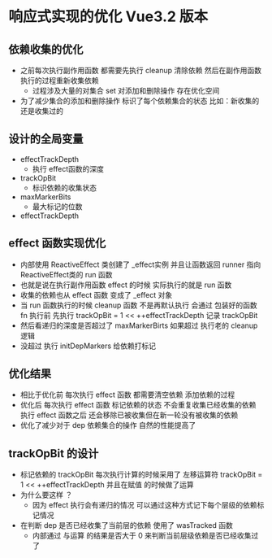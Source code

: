 # 响应式实现的优化 Vue3.2 版本

## 依赖收集的优化

* 之前每次执行副作用函数 都需要先执行 cleanup 清除依赖  然后在副作用函数执行的过程重新收集依赖
  * 过程涉及大量的对集合 set 对添加和删除操作 存在优化空间
* 为了减少集合的添加和删除操作 标识了每个依赖集合的状态 比如：新收集的 还是收集过的

## 设计的全局变量

* effectTrackDepth
  * 执行 effect函数的深度
* trackOpBit
  * 标识依赖的收集状态
* maxMarkerBits
  * 最大标记的位数
* effectTrackDepth

## effect 函数实现优化

* 内部使用 ReactiveEffect 类创建了  _effect实例 并且让函数返回 runner 指向 ReactiveEffect类的 run 函数
* 也就是说在执行副作用函数 effect 的时候 实际执行的就是 run 函数
* 收集的依赖也从 effect 函数 变成了 _effect 对象
* 当 run 函数执行的时候 cleanup 函数 不是再默认执行 会通过 包装好的函数 fn 执行前 先执行       trackOpBit = 1 << ++effectTrackDepth 记录 trackOpBit
* 然后看递归的深度是否超过了 maxMarkerBirts 如果超过 执行老的 cleanup 逻辑
* 没超过 执行 initDepMarkers 给依赖打标记

## 优化结果

* 相比于优化前 每次执行 effect 函数 都需要清空依赖 添加依赖的过程
* 优化后 每次执行 effect 函数 标记依赖的状态 不会重复收集已经收集的依赖 执行 effect 函数之后 还会移除已被收集但在新一轮没有被收集的依赖
* 优化了减少对于 dep 依赖集合的操作 自然的性能提高了

## trackOpBit 的设计

* 标记依赖的 trackOpBit 每次执行计算的时候采用了 左移运算符 trackOpBit = 1 << ++effectTrackDepth  并且在赋值 的时候做了运算
* 为什么要这样 ？
  * 因为 effect 执行会有递归的情况 可以通过这种方式记下每个层级的依赖标记情况
* 在判断 dep 是否已经收集了当前层的依赖 使用了 wasTracked 函数
  * 内部通过 与运算 的结果是否大于 0 来判断当前层级依赖是否已经收集过了
